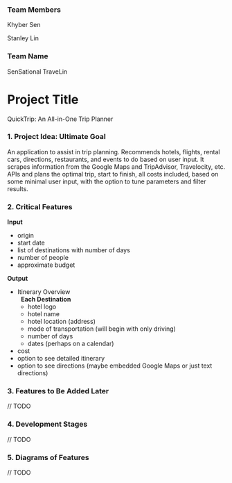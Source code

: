 ### Team Members
Khyber Sen

Stanley Lin

### Team Name

SenSational TraveLin

# Project Title
QuickTrip: An All-in-One Trip Planner

### 1. Project Idea: Ultimate Goal
An application to assist in trip planning. Recommends hotels, flights, rental cars, directions, restaurants, and events to do based on user input. It scrapes information from the Google Maps and TripAdvisor, Travelocity, etc. APIs and plans the optimal trip, start to finish, all costs included, based on some minimal user input, with the option to tune parameters and filter results.

### 2. Critical Features
__Input__
- origin
- start date
- list of destinations with number of days
- number of people
- approximate budget

__Output__
- Itinerary Overview  
  &nbsp;&nbsp;__Each Destination__
  - hotel logo
  - hotel name
  - hotel location (address)
  - mode of transportation (will begin with only driving)
  - number of days
  - dates (perhaps on a calendar)
- cost
- option to see detailed itinerary
- option to see directions (maybe embedded Google Maps or just text directions)

### 3. Features to Be Added Later
// TODO

### 4. Development Stages
// TODO

### 5. Diagrams of Features
// TODO

